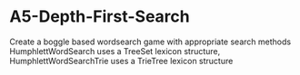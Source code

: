 # A5-Depth-First-Search
Create a boggle based wordsearch game with appropriate search methods  
HumphlettWordSearch uses a TreeSet lexicon structure, HumphlettWordSearchTrie uses a TrieTree lexicon structure
